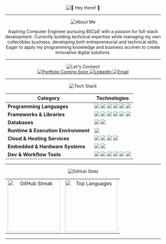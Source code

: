 <!-- Greetings -->
<div align="center">
  <picture>
    <img
      alt="🍮 Hey there! 🍮"
      src="https://readme-typing-svg.demolab.com?font=Baloo+2&weight=600&size=40&duration=3000&pause=1500&color=7B5A38&center=true&vCenter=true&multiline=true&width=650&height=120&lines=%F0%9F%8D%AE+Hey+there!+%F0%9F%8D%AE;Welcome+to+my+corner+of+GitHub!"
    />
  </picture>
</div>

---

<!-- About Me -->
<div align="center">
  <img
    alt="About Me"
    src="https://readme-typing-svg.demolab.com?font=Baloo+2&size=30&duration=1&pause=100000&color=7B5A38&center=true&vCenter=true&repeat=false&width=350&height=60&lines=%F0%9F%92%AB+About+Me"
  />
</div>

<p align="center">
Aspiring Computer Engineer pursuing BSCpE with a passion for full-stack development. Currently building technical expertise while managing my own collectibles business, developing both entrepreneurial and technical skills. Eager to apply my programming knowledge and business acumen to create innovative digital solutions.
</p>

---

<!-- Let's Connect -->
<div align="center">
  <img
    alt="Let's Connect"
    src="https://readme-typing-svg.demolab.com?font=Baloo+2&size=30&duration=1&pause=100000&color=7B5A38&center=true&vCenter=true&repeat=false&width=360&height=60&lines=%F0%9F%8C%90+Let's+Connect"
  />
</div>

<div align="center">
  <a href="#" title="Portfolio (Coming Soon!)">
    <img
      src="https://img.shields.io/badge/Portfolio-F8D472?style=for-the-badge&logo=vercel&logoColor=000000&labelColor=F8D472&color=F8D472"
      alt="Portfolio Coming Soon" />
  </a>

  <a href="https://www.linkedin.com/in/matt-kerby-perez" target="_blank" title="LinkedIn">
    <img
      src="https://img.shields.io/badge/LinkedIn-F8D472?style=for-the-badge&logo=linkedin&logoColor=0A66C2&labelColor=F8D472&color=F8D472"
      alt="LinkedIn" />
  </a>

  <a href="mailto:mattkerbyy@gmail.com" title="Email me">
    <img
      src="https://img.shields.io/badge/Email-F8D472?style=for-the-badge&logo=gmail&logoColor=EA4335&labelColor=F8D472&color=F8D472"
      alt="Email" />
  </a>
</div>

---

<!-- Tech Stack -->
<div align="center">
  <img
    alt="Tech Stack"
    src="https://readme-typing-svg.demolab.com?font=Baloo+2&size=30&duration=1&pause=100000&color=7B5A38&center=true&vCenter=true&repeat=false&width=360&height=60&lines=%F0%9F%92%BB+Tech+Stack"
  />
</div>

| Category | Technologies |
| -------- | ------------ |
| **Programming Languages** | <img src="https://img.shields.io/badge/C++-FCEFB4?style=flat&logo=c%2B%2B&logoColor=00599C&labelColor=F8D472&color=7B5A38" /> <img src="https://img.shields.io/badge/HTML5-FCEFB4?style=flat&logo=html5&logoColor=E34F26&labelColor=F8D472&color=7B5A38" /> <img src="https://img.shields.io/badge/CSS3-FCEFB4?style=flat&logo=css3&logoColor=1572B6&labelColor=F8D472&color=7B5A38" /> <img src="https://img.shields.io/badge/Python-FCEFB4?style=flat&logo=python&logoColor=3776AB&labelColor=F8D472&color=7B5A38" /> <img src="https://img.shields.io/badge/JavaScript-FCEFB4?style=flat&logo=javascript&logoColor=F7DF1E&labelColor=F8D472&color=7B5A38" /> <img src="https://img.shields.io/badge/TypeScript-FCEFB4?style=flat&logo=typescript&logoColor=3178C6&labelColor=F8D472&color=7B5A38" /> |
| **Frameworks & Libraries** | <img src="https://img.shields.io/badge/React.js-FCEFB4?style=flat&logo=react&logoColor=61DAFB&labelColor=F8D472&color=7B5A38" /> <img src="https://img.shields.io/badge/Next.js-FCEFB4?style=flat&logo=next.js&logoColor=000000&labelColor=F8D472&color=7B5A38" /> <img src="https://img.shields.io/badge/Express.js-FCEFB4?style=flat&logo=express&logoColor=000000&labelColor=F8D472&color=7B5A38" /> <img src="https://img.shields.io/badge/Django%20REST-FCEFB4?style=flat&logo=django&logoColor=092E20&labelColor=F8D472&color=7B5A38" /> <img src="https://img.shields.io/badge/Bootstrap-FCEFB4?style=flat&logo=bootstrap&logoColor=7952B3&labelColor=F8D472&color=7B5A38" /> <img src="https://img.shields.io/badge/Tailwind%20CSS-FCEFB4?style=flat&logo=tailwindcss&logoColor=06B6D4&labelColor=F8D472&color=7B5A38" /> |
| **Databases** | <img src="https://img.shields.io/badge/MongoDB-FCEFB4?style=flat&logo=mongodb&logoColor=47A248&labelColor=F8D472&color=7B5A38" /> <img src="https://img.shields.io/badge/PostgreSQL-FCEFB4?style=flat&logo=postgresql&logoColor=4169E1&labelColor=F8D472&color=7B5A38" /> |
| **Runtime & Execution Environment** | <img src="https://img.shields.io/badge/Node.js-FCEFB4?style=flat&logo=nodedotjs&logoColor=339933&labelColor=F8D472&color=7B5A38" /> |
| **Cloud & Hosting Services** | <img src="https://img.shields.io/badge/Vercel-FCEFB4?style=flat&logo=vercel&logoColor=000000&labelColor=F8D472&color=7B5A38" /> <img src="https://img.shields.io/badge/Render-FCEFB4?style=flat&logo=render&logoColor=46E3B7&labelColor=F8D472&color=7B5A38" /> <img src="https://img.shields.io/badge/Heroku-FCEFB4?style=flat&logo=heroku&logoColor=430098&labelColor=F8D472&color=7B5A38" /> <img src="https://img.shields.io/badge/AWS-FCEFB4?style=flat&logo=amazonaws&logoColor=FF9900&labelColor=F8D472&color=7B5A38" /> |
| **Embedded & Hardware Systems** | <img src="https://img.shields.io/badge/Arduino-FCEFB4?style=flat&logo=arduino&logoColor=00979D&labelColor=F8D472&color=7B5A38" /> <img src="https://img.shields.io/badge/Raspberry%20Pi-FCEFB4?style=flat&logo=raspberrypi&logoColor=A22846&labelColor=F8D472&color=7B5A38" /> |
| **Dev & Workflow Tools** | <img src="https://img.shields.io/badge/Git-FCEFB4?style=flat&logo=git&logoColor=F05032&labelColor=F8D472&color=7B5A38" /> <img src="https://img.shields.io/badge/GitHub-FCEFB4?style=flat&logo=github&logoColor=181717&labelColor=F8D472&color=7B5A38" /> <img src="https://img.shields.io/badge/GitLab-FCEFB4?style=flat&logo=gitlab&logoColor=FC6D26&labelColor=F8D472&color=7B5A38" /> <img src="https://img.shields.io/badge/Postman-FCEFB4?style=flat&logo=postman&logoColor=FF6C37&labelColor=F8D472&color=7B5A38" /> <img src="https://img.shields.io/badge/Figma-FCEFB4?style=flat&logo=figma&logoColor=F24E1E&labelColor=F8D472&color=7B5A38" /> <img src="https://img.shields.io/badge/Canva-FCEFB4?style=flat&logo=canva&logoColor=00C4CC&labelColor=F8D472&color=7B5A38" /> |

---

<!-- GitHub Stats -->
<div align="center">
  <img
    alt="GitHub Stats"
    src="https://readme-typing-svg.demolab.com?font=Baloo+2&size=30&duration=1&pause=100000&color=7B5A38&center=true&vCenter=true&repeat=false&width=420&height=60&lines=%F0%9F%93%8A+GitHub+Stats"
  />
</div>

<div align="center">
  <table>
    <tr>
      <td align="center" valign="top">
        <img
          src="https://streak-stats.demolab.com?user=mattkerbyy&hide_border=true&background=FFF9DE&stroke=EAD9B0&ring=E3B564&fire=E3B564&currStreakNum=7B5A38&sideNums=7B5A38&currStreakLabel=7B5A38&sideLabels=7B5A38&dates=7B5A38"
          alt="GitHub Streak"
          height="170" />
      </td>
      <td align="center" valign="top">
        <img
          src="https://github-readme-stats.vercel.app/api/top-langs/?username=mattkerbyy&layout=compact&langs_count=8&title_color=7B5A38&text_color=7B5A38&bg_color=FFF9DE&hide_border=true"
          alt="Top Languages"
          height="170" />
      </td>
    </tr>
  </table>
</div>

---
